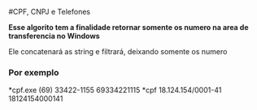 #CPF, CNPJ e Telefones

**Esse algorito tem a finalidade retornar somente os numero na area de transferencia no Windows**

Ele concatenará as string e filtrará, deixando somente os numero

### Por exemplo
*cpf.exe (69) 33422-1155 <enter> 69334221115
*cpf 18.124.154/0001-41 <enter> 18124154000141
